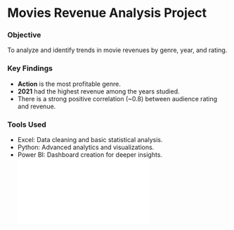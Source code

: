 # Movies Revenue Analysis Project
### Objective
To analyze and identify trends in movie revenues by genre, year, and rating.

### Key Findings
- **Action** is the most profitable genre.
- **2021** had the highest revenue among the years studied.
- There is a strong positive correlation (~0.8) between audience rating and revenue.

### Tools Used
- Excel: Data cleaning and basic statistical analysis.
- Python: Advanced analytics and visualizations.
- Power BI: Dashboard creation for deeper insights.
![Revenue by Genre](Visualization/visualization.pdf)
